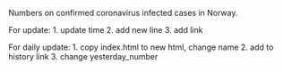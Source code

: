 Numbers on confirmed coronavirus infected cases in Norway.

For update:
    1. update time
    2. add new line
    3. add link

For daily update:
    1. copy index.html to new html, change name
    2. add to history link
    3. change yesterday_number